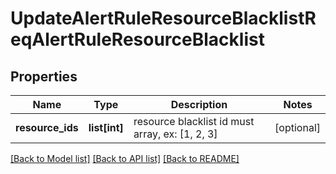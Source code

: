 # UpdateAlertRuleResourceBlacklistReqAlertRuleResourceBlacklist

## Properties
Name | Type | Description | Notes
------------ | ------------- | ------------- | -------------
**resource_ids** | **list[int]** | resource blacklist id must array, ex: [1, 2, 3] | [optional] 

[[Back to Model list]](../README.md#documentation-for-models) [[Back to API list]](../README.md#documentation-for-api-endpoints) [[Back to README]](../README.md)



